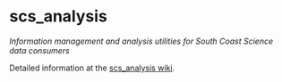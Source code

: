 # scs_analysis
_Information management and analysis utilities for South Coast Science data consumers_

Detailed information at the [scs_analysis wiki](https://github.com/south-coast-science/scs_analysis/wiki).
